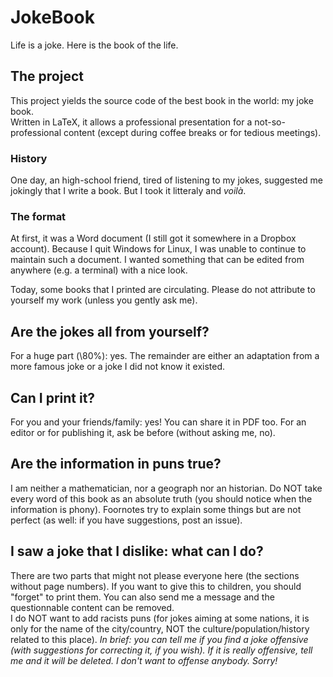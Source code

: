 # JokeBook
Life is a joke. Here is the book of the life. 

## The project
This project yields the source code of the best book in the world: my joke book.  
Written in LaTeX, it allows a professional presentation for a not-so-professional content (except during coffee breaks or for tedious meetings).  

### History
One day, an high-school friend, tired of listening to my jokes, suggested me jokingly that I write a book. But I took it litteraly and *voilà*. 

### The format
At first, it was a Word document (I still got it somewhere in a Dropbox account). Because I quit Windows for Linux, I was unable to continue to maintain such a document. I wanted something that can be edited from anywhere (e.g. a terminal) with a nice look. 

Today, some books that I printed are circulating. Please do not attribute to yourself my work (unless you gently ask me). 

## Are the jokes all from yourself? 
For a huge part (\80%): yes. The remainder are either an adaptation from a more famous joke or a joke I did not know it existed.  
  
## Can I print it? 
For you and your friends/family: yes! You can share it in PDF too. 
For an editor or for publishing it, ask be before (without asking me, no). 

## Are the information in puns true?
I am neither a mathematician, nor a geograph nor an historian. Do NOT take every word of this book as an absolute truth (you should notice when the information is phony). Foornotes try to explain some things but are not perfect (as well: if you have suggestions, post an issue). 

## I saw a joke that I dislike: what can I do?
There are two parts that might not please everyone here (the sections without page numbers). If you want to give this to children, you should "forget" to print them. You can also send me a message and the questionnable content can be removed.   
I do NOT want to add racists puns (for jokes aiming at some nations, it is only for the name of the city/country, NOT the culture/population/history related to this place). 
*In brief: you can tell me if you find a joke offensive (with suggestions for correcting it, if you wish). If it is really offensive, tell me and it will be deleted. I don't want to offense anybody. Sorry!*
